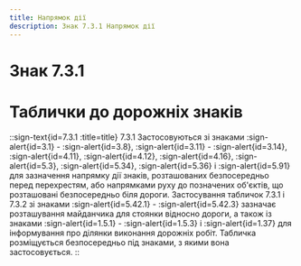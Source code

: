 ```yaml
---
title: Напрямок дії
description: Знак 7.3.1 Напрямок дії
---
```

# Знак 7.3.1
# Таблички до дорожніх знаків
::sign-text{id=7.3.1 :title=title}
7.3.1 Застосовуються зі знаками :sign-alert{id=3.1} - :sign-alert{id=3.8}, :sign-alert{id=3.11} - :sign-alert{id=3.14}, :sign-alert{id=4.11}, :sign-alert{id=4.12}, :sign-alert{id=4.16}, :sign-alert{id=5.3}, :sign-alert{id=5.34}, :sign-alert{id=5.36} і :sign-alert{id=5.91} для зазначення напрямку дії знаків, розташованих безпосередньо перед перехрестям, або напрямками руху до позначених об'єктів, що розташовані безпосередньо біля дороги.
Застосування табличок 7.3.1 і 7.3.2 зі знаками  :sign-alert{id=5.42.1} - :sign-alert{id=5.42.3} зазначає розташування майданчика для стоянки відносно дороги, а також із знаками  :sign-alert{id=1.5.1} - :sign-alert{id=1.5.3} і :sign-alert{id=1.37}  для інформування про ділянки виконання дорожніх робіт.
Табличка розміщується безпосередньо під знаками, з якими вона застосовується.
::
